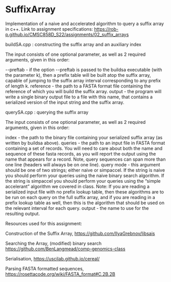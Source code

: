# SuffixArray
Implementation of a naive and accelerated algorithm to query a suffix array in c++. Link to assignment specifications: https://rob-p.github.io/CMSC858D_S22/assignments/02_suffix_arrays

buildSA.cpp : constructing the suffix array and an auxiliary index

  The input consists of one optional parameter, as well as 2 required arguments, given in this order:

  --preftab <k> - if the option --preftab is passed to the buildsa executable (with the parameter k), then a prefix table will be built atop the suffix   array, capable of jumping to the suffix array interval corresponding to any prefix of length k. reference - the path to a FASTA format file containing the reference of which you will build the suffix array. output - the program will write a single binary output file to a file with this name, that contains a serialized version of the input string and the suffix array.

querySA.cpp : querying the suffix array
  
  The input consists of one optional parameter, as well as 2 required arguments, given in this order:
  
  index - the path to the binary file containing your serialized suffix array (as written by buildsa above).
queries - the path to an input file in FASTA format containing a set of records. You will need to care about both the name and sequence of these fasta records, as you will report the output using the name that appears for a record. Note, query sequences can span more than one line (headers will always be on one line). query mode - this argument should be one of two strings; either naive or simpaccel. If the string is naive you should perform your queries using the naive binary search algorithm. If the string is simpaccel you should perform your queries using the “simple accelerant” algorithm we covered in class. Note: If you are reading a serialized input file with no prefix lookup table, then these algorithms are to be run on each query on the full suffix array, and if you are reading in a prefix lookup table as well, then this is the algorithm that should be used on the relevant interval for each query.
output - the name to use for the resulting output.

Resources used for this assignment:
  
  Construction of the Suffix Array, https://github.com/IlyaGrebnov/libsais
  
  Searching the Array, (modified) binary search https://github.com/BenLangmead/comp-genomics-class
  
  Serialisation, https://uscilab.github.io/cereal/
  
  Parsing FASTA formatted sequences, https://rosettacode.org/wiki/FASTA_format#C.2B.2B
